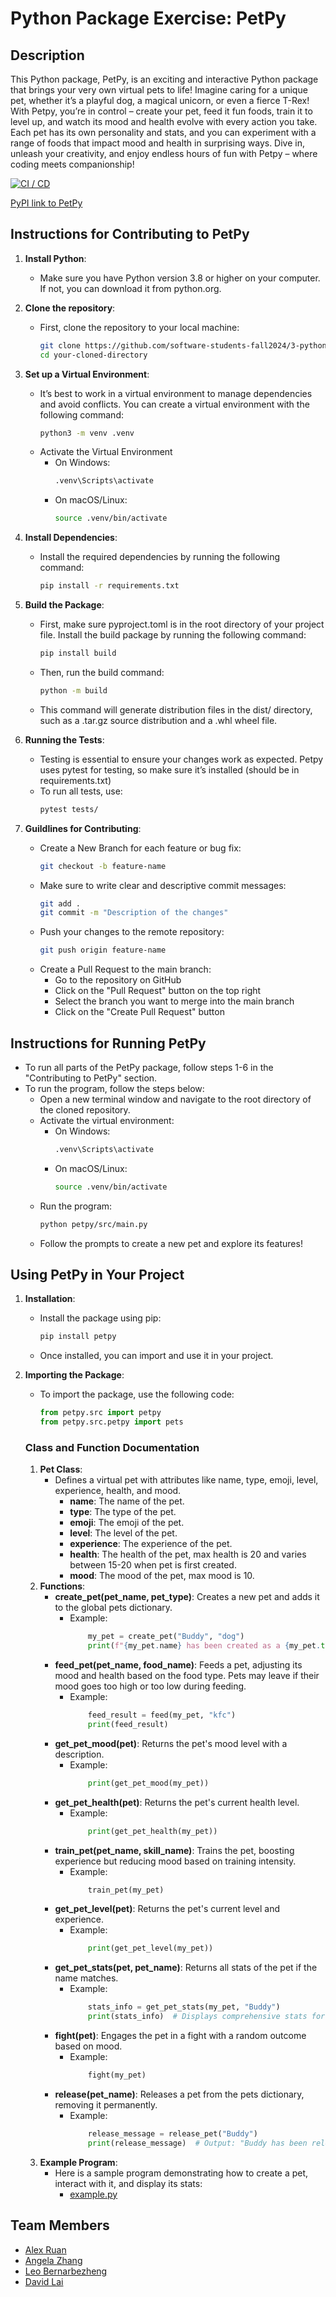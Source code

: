 # Python Package Exercise: PetPy

## Description
This Python package, PetPy, is an exciting and interactive Python package that brings your very own virtual pets to life! Imagine caring for a unique pet, whether it’s a playful dog, a magical unicorn, or even a fierce T-Rex! With Petpy, you’re in control – create your pet, feed it fun foods, train it to level up, and watch its mood and health evolve with every action you take. Each pet has its own personality and stats, and you can experiment with a range of foods that impact mood and health in surprising ways. Dive in, unleash your creativity, and enjoy endless hours of fun with Petpy – where coding meets companionship!

[![CI / CD](https://github.com/software-students-fall2024/3-python-package-job-offer-plz/actions/workflows/build-and-test.yml/badge.svg)](https://github.com/software-students-fall2024/3-python-package-job-offer-plz/actions/workflows/build-and-test.yml)

[PyPI link to PetPy](https://pypi.org/project/petpypi/)

## Instructions for Contributing to PetPy
1. **Install Python**:
    - Make sure you have Python version 3.8 or higher on your computer. If not, you can download it from python.org.

2. **Clone the repository**:
    - First, clone the repository to your local machine:
        ```bash
        git clone https://github.com/software-students-fall2024/3-python-package-job-offer-plz.git
        cd your-cloned-directory
        ```

3. **Set up a Virtual Environment**:
    - It’s best to work in a virtual environment to manage dependencies and avoid conflicts. You can create a virtual environment with the following command:
        ```bash
        python3 -m venv .venv
        ```
    - Activate the Virtual Environment
        - On Windows:
            ```bash
            .venv\Scripts\activate
            ```
        - On macOS/Linux:
            ```bash
            source .venv/bin/activate
            ```

4. **Install Dependencies**:
    - Install the required dependencies by running the following command:
        ```bash
        pip install -r requirements.txt
        ```

5. **Build the Package**:
    - First, make sure pyproject.toml is in the root directory of your project file. Install the build package by running the following command:
        ```bash
        pip install build
        ```
    - Then, run the build command:
        ```bash
        python -m build
        ```
    - This command will generate distribution files in the dist/ directory, such as a .tar.gz source distribution and a .whl wheel file.

6. **Running the Tests**:
    - Testing is essential to ensure your changes work as expected. Petpy uses pytest for testing, so make sure it’s installed (should be in requirements.txt)
    - To run all tests, use:
        ```bash
        pytest tests/
        ```
7. **Guildlines for Contributing**:
    - Create a New Branch for each feature or bug fix:
        ```bash
        git checkout -b feature-name
        ```
    - Make sure to write clear and descriptive commit messages:
        ```bash
        git add .
        git commit -m "Description of the changes"
        ```
    - Push your changes to the remote repository:
        ```bash
        git push origin feature-name
        ```
    - Create a Pull Request to the main branch:
        - Go to the repository on GitHub
        - Click on the "Pull Request" button on the top right
        - Select the branch you want to merge into the main branch
        - Click on the "Create Pull Request" button

## Instructions for Running PetPy
- To run all parts of the PetPy package, follow steps 1-6 in the "Contributing to PetPy" section.
- To run the program, follow the steps below:
    - Open a new terminal window and navigate to the root directory of the cloned repository.
    - Activate the virtual environment:
        - On Windows:
            ```bash
            .venv\Scripts\activate
            ```
        - On macOS/Linux:
            ```bash
            source .venv/bin/activate
            ```
    - Run the program:
        ```bash
        python petpy/src/main.py
        ```
    - Follow the prompts to create a new pet and explore its features!

## Using PetPy in Your Project
1. **Installation**:
    - Install the package using pip:
        ```bash
        pip install petpy
        ```
    - Once installed, you can import and use it in your project.

2. **Importing the Package**:
    - To import the package, use the following code:
        ```python
        from petpy.src import petpy
        from petpy.src.petpy import pets
        ```
    ### Class and Function Documentation
    1. **Pet Class**:
        - Defines a virtual pet with attributes like name, type, emoji, level, experience, health, and mood.
            - **name**: The name of the pet.
            - **type**: The type of the pet.
            - **emoji**: The emoji of the pet.
            - **level**: The level of the pet.
            - **experience**: The experience of the pet.
            - **health**: The health of the pet, max health is 20 and varies between 15-20 when pet is first created.
            - **mood**: The mood of the pet, max mood is 10.
    2. **Functions**:
        - **create_pet(pet_name, pet_type)**: Creates a new pet and adds it to the global pets dictionary.
            - Example:
                ```python
                    my_pet = create_pet("Buddy", "dog")
                    print(f"{my_pet.name} has been created as a {my_pet.type}!")
                ```
        - **feed_pet(pet_name, food_name)**: Feeds a pet, adjusting its mood and health based on the food type. Pets may leave if their mood goes too high or too low during feeding.
            - Example:
                ```python
                    feed_result = feed(my_pet, "kfc")
                    print(feed_result)  
                ```
        - **get_pet_mood(pet)**: Returns the pet's mood level with a description.
            - Example:
                ```python
                    print(get_pet_mood(my_pet))
                ```
        - **get_pet_health(pet)**: Returns the pet's current health level.
            - Example:
                ```python
                    print(get_pet_health(my_pet))
                ```
        - **train_pet(pet_name, skill_name)**: Trains the pet, boosting experience but reducing mood based on training intensity.
            - Example:
                ```python
                    train_pet(my_pet)
                ```
        - **get_pet_level(pet)**: Returns the pet's current level and experience.
            - Example:
                ```python
                    print(get_pet_level(my_pet))
                ```
        - **get_pet_stats(pet, pet_name)**: Returns all stats of the pet if the name matches.
            - Example:
                ```python
                    stats_info = get_pet_stats(my_pet, "Buddy")
                    print(stats_info)  # Displays comprehensive stats for Buddy.
                ```
        - **fight(pet)**: Engages the pet in a fight with a random outcome based on mood.
            - Example:
                ```python
                    fight(my_pet)   
                ```
        - **release(pet_name)**: Releases a pet from the pets dictionary, removing it permanently.
            - Example:  
                ```python                    
                    release_message = release_pet("Buddy")
                    print(release_message)  # Output: "Buddy has been released :("
                ```
    3. **Example Program**:
        - Here is a sample program demonstrating how to create a pet, interact with it, and display its stats:
            - [example.py](https://github.com/software-students-fall2024/3-python-package-job-offer-plz/blob/main/example.py)

## Team Members    
- [Alex Ruan](https://github.com/axruan)
- [Angela Zhang](https://github.com/angelazzh)
- [Leo Bernarbezheng](https://github.com/leonaurdo)
- [David Lai](https://github.com/danonymouse)
